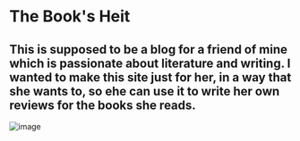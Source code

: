 # The Book's Heit



## This is supposed to be a blog for a friend of mine which is passionate about literature and writing. I wanted to make this site just for her, in a way that she wants to, so ehe can use it to write her own reviews for the books she reads.
![image](https://user-images.githubusercontent.com/79668619/190677956-b74370cd-f0e2-4bd3-9dd6-d85f5a2c4eb3.png)

